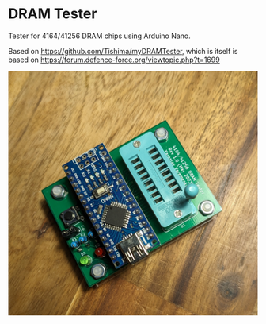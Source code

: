 # DRAM Tester

Tester for 4164/41256 DRAM chips using Arduino Nano.

Based on https://github.com/Tishima/myDRAMTester, which is itself is based on https://forum.defence-force.org/viewtopic.php?t=1699

![Photo of the assembled board on the wooden desk](pic/tester.jpg)